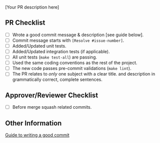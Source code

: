 [Your PR description here]

## PR Checklist

- [ ] Wrote a good commit message & description [see guide below].
- [ ] Commit message starts with `[Resolve #issue-number]`.
- [ ] Added/Updated unit tests.
- [ ] Added/Updated integration tests (if applicable).
- [ ] All unit tests (`make test-all`) are passing.
- [ ] Used the same coding conventions as the rest of the project.
- [ ] The new code passes pre-commit validations (`make lint`).
- [ ] The PR relates to _only_ one subject with a clear title.
      and description in grammatically correct, complete sentences.

## Approver/Reviewer Checklist

- [ ] Before merge squash related commits.

## Other Information

[Guide to writing a good commit](http://chris.beams.io/posts/git-commit/)
